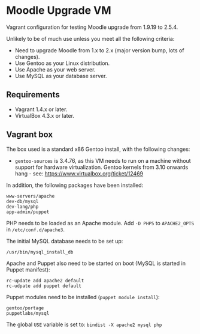 Moodle Upgrade VM
=================

Vagrant configuration for testing Moodle upgrade from 1.9.19 to 2.5.4.

Unlikely to be of much use unless you meet all the following criteria:

 * Need to upgrade Moodle from 1.x to 2.x (major version bump, lots of changes).
 * Use Gentoo as your Linux distribution.
 * Use Apache as your web server.
 * Use MySQL as your database server.
 
Requirements
------------
 
 * Vagrant 1.4.x or later.
 * VirtualBox 4.3.x or later.

Vagrant box
-----------

The box used is a standard x86 Gentoo install, with the following changes:

 * `gentoo-sources` is 3.4.76, as this VM needs to run on a machine without support for hardware virtualization. Gentoo kernels from 3.10 onwards hang - see: https://www.virtualbox.org/ticket/12469

In addition, the following packages have been installed:

```
www-servers/apache
dev-db/mysql
dev-lang/php
app-admin/puppet
```

PHP needs to be loaded as an Apache module. Add `-D PHP5` to `APACHE2_OPTS` in `/etc/conf.d/apache3`.

The initial MySQL database needs to be set up:

```
/usr/bin/mysql_install_db
```

Apache and Puppet also need to be started on boot (MySQL is started in Puppet manifest):

```
rc-update add apache2 default
rc-udpate add puppet default
```

Puppet modules need to be installed (`puppet module install`):

```
gentoo/portage
puppetlabs/mysql
```

The global `USE` variable is set to: `bindist -X apache2 mysql php`
